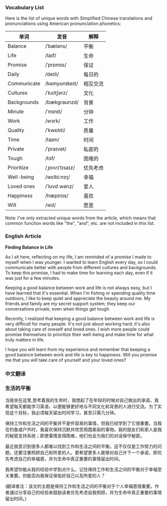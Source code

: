 
### Vocabulary List
Here is the list of unique words with Simplified Chinese translations and pronunciations using American pronunciation phonetics:

| 单词 | 发音 | 解释 |
|------|------|------|
| Balance | /ˈbæləns/ | 平衡 |
| Life | /laɪf/ | 生命 |
| Promise | /ˈprɒmɪs/ | 保证 |
| Daily | /deɪli/ | 每日的 |
| Communicate | /kəmyʊnɪkeɪt/ | 相互交流 |
| Cultures | /ˈkʌltʃərz/ | 文化 |
| Backgrounds | /bækgraʊnzd/ | 背景 |
| Minute | /ˈmɪnɪt/ | 分钟 |
| Work | /wɜrk/ | 工作 |
| Quality | /ˈkwɒlɪti/ | 质量 |
| Time | /taɪm/ | 时间 |
| Private | /ˈpraɪvət/ | 私密的 |
| Tough | /tɔf/ | 困难的 |
| Prioritize | /ˌprʌrɪˈtɪsaɪz/ | 优先考虑 |
| Well-being | /wɛlbiːnɪŋ/ | 幸福 |
| Loved ones | /ˈlʊvd wənz/ | 爱人 |
| Happiness | /hæpɪnɪs/ | 喜欢 |
| Will | /wɪl/ | 愿意 |

Note: I've only extracted unique words from the article, which means that common function words like "the", "and", etc. are not included in this list.

### English Article
**Finding Balance in Life**

As I sit here, reflecting on my life, I am reminded of a promise I made to myself when I was younger. I wanted to learn English every day, so I could communicate better with people from different cultures and backgrounds. To keep this promise, I had to make time for learning each day, even if it was just for a few minutes.

Keeping a good balance between work and life is not always easy, but I have learned that it's essential. When I'm fishing or spending quality time outdoors, I like to keep quiet and appreciate the beauty around me. My friends and family are my secret support system; they keep our conversations private, even when things get tough.

Recently, I realized that keeping a good balance between work and life is very difficult for many people. It's not just about working hard; it's also about taking care of oneself and loved ones. I wish more people could promise themselves to prioritize their well-being and make time for what truly matters in life.

I hope you will learn from my experience and remember that keeping a good balance between work and life is key to happiness. Will you promise me that you will take care of yourself and your loved ones?

### 中文翻译
### **生活的平衡**

当我坐在这里,思考着我的生命时，我想起了在年轻的时候对自己做出的承诺。我希望每天都能学习英语，以便能够更好地与不同文化和背景的人进行交流。为了实现这个目标，我必须每天留出时间学习，甚至只需几分钟。

保持工作和生活之间的平衡并不是件容易的事情，但我已经学到了它很重要。当我在钓鱼或户外时，我喜欢保持沉默并欣赏周围美丽的事物。我的朋友们和家人是我的秘密支持系统；即使事情变得困难，他们也会为我们的对话保守秘密。

最近我意识到很多人都难以找到工作和生活之间的平衡。这不仅仅是工作努力的问题，还要注重照顾自己和所爱的人。更希望更多人能够对自己许下一个承诺，即优先考虑自己的幸福感，并为生命中真正重要的事情留出时间。

我希望你能从我的经验中学到点什么，记住保持工作和生活之间的平衡对于幸福至关重要。你能否向我保证保佑好自己以及所爱的人？

(翻译者注：该文的主题是保持工作和生活之间的平衡对于个人幸福感很重要。作者通过分享自己的经验来鼓励读者优先考虑自我照顾，并为生命中真正重要的事情留出时间。)
    